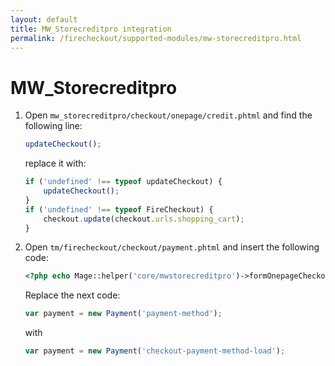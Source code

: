 ```yaml
---
layout: default
title: MW_Storecreditpro integration
permalink: /firecheckout/supported-modules/mw-storecreditpro.html
---
```


# MW_Storecreditpro

 1. Open `mw_storecreditpro/checkout/onepage/credit.phtml` and find
 the following line:

    ```javascript
    updateCheckout();
    ```

    replace it with:

    ```javascript
    if ('undefined' !== typeof updateCheckout) {
        updateCheckout();
    }
    if ('undefined' !== typeof FireCheckout) {
        checkout.update(checkout.urls.shopping_cart);
    }
    ```

 2. Open `tm/firecheckout/checkout/payment.phtml` and insert the following code:

    ```php
    <?php echo Mage::helper('core/mwstorecreditpro')->formOnepageCheckoutCredits(); ?>
    ```

    Replace the next code:

    ```javascript
    var payment = new Payment('payment-method');
    ```

    with

    ```javascript
    var payment = new Payment('checkout-payment-method-load');
    ```
